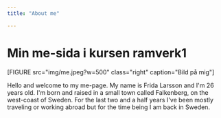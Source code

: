 ```yaml
---
title: "About me"

---
```

Min me-sida i kursen ramverk1
=========================

[FIGURE src="img/me.jpeg?w=500" class="right" caption="Bild på mig"]

Hello and welcome to my me-page. My name is Frida Larsson and I'm 26 years old. I'm born and raised in a small town called Falkenberg, on the west-coast of Sweden. For the last two and a half years I've been mostly traveling or working abroad but for the time being I am back in Sweden.
